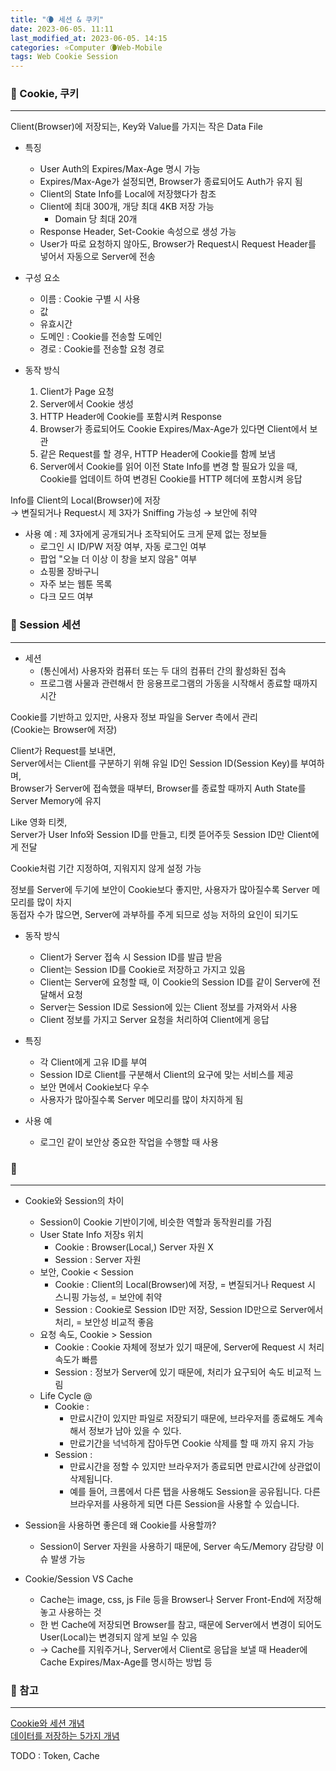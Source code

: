 ```yaml
---
title: "🌘 세션 & 쿠키"
date: 2023-06-05. 11:11
last_modified_at: 2023-06-05. 14:15
categories: ⭐Computer 🌘Web-Mobile
tags: Web Cookie Session
---
```


### 💫 Cookie, 쿠키

---

Client(Browser)에 저장되는, Key와 Value를 가지는 작은 Data File

- 특징
  - User Auth의 Expires/Max-Age 명시 가능
  - Expires/Max-Age가 설정되면, Browser가 종료되어도 Auth가 유지 됨
  - Client의 State Info를 Local에 저장했다가 참조
  - Client에 최대 300개, 개당 최대 4KB 저장 가능
    - Domain 당 최대 20개
  - Response Header, Set-Cookie 속성으로 생성 가능
  - User가 따로 요청하지 않아도, Browser가 Request시 Request Header를 넣어서 자동으로 Server에 전송

- 구성 요소
  - 이름 : Cookie 구별 시 사용
  - 값
  - 유효시간
  - 도메인 : Cookie를 전송할 도메인
  - 경로 : Cookie를 전송할 요청 경로

- 동작 방식
  1. Client가 Page 요청
  2. Server에서 Cookie 생성
  3. HTTP Header에 Cookie를 포함시켜 Response
  4. Browser가 종료되어도 Cookie Expires/Max-Age가 있다면 Client에서 보관
  5. 같은 Request를 할 경우, HTTP Header에 Cookie를 함께 보냄
  6. Server에서 Cookie를 읽어 이전 State Info를 변경 할 필요가 있을 때, Cookie를 업데이트 하여 변경된 Cookie를 HTTP 헤더에 포함시켜 응답

Info를 Client의 Local(Browser)에 저장  
→ 변질되거나 Request시 제 3자가 Sniffing 가능성
→ 보안에 취약

- 사용 예 : 제 3자에게 공개되거나 조작되어도 크게 문제 없는 정보들
  - 로그인 시 ID/PW 저장 여부, 자동 로그인 여부
  - 팝업 "오늘 더 이상 이 창을 보지 않음" 여부
  - 쇼핑몰 장바구니
  - 자주 보는 웹툰 목록
  - 다크 모드 여부

### 💫 Session 세션

---

- 세션
  - (통신에서) 사용자와 컴퓨터 또는 두 대의 컴퓨터 간의 활성화된 접속
  - 프로그램 사물과 관련해서 한 응용프로그램의 가동을 시작해서 종료할 때까지 시간

Cookie를 기반하고 있지만, 사용자 정보 파일을 Server 측에서 관리  
(Cookie는 Browser에 저장)  

Client가 Request를 보내면,  
Server에서는 Client를 구분하기 위해 유일 ID인 Session ID(Session Key)를 부여하며,  
Browser가 Server에 접속했을 때부터, Browser를 종료할 때까지 Auth State를 Server Memory에 유지  

Like 영화 티켓,  
Server가 User Info와 Session ID를 만들고, 티켓 뜯어주듯 Session ID만 Client에게 전달  

Cookie처럼 기간 지정하여, 지워지지 않게 설정 가능  

정보를 Server에 두기에 보안이 Cookie보다 좋지만, 사용자가 많아질수록 Server 메모리를 많이 차지  
동접자 수가 많으면, Server에 과부하를 주게 되므로 성능 저하의 요인이 되기도  

- 동작 방식
  - Client가 Server 접속 시 Session ID를 발급 받음
  - Client는 Session ID를 Cookie로 저장하고 가지고 있음
  - Client는 Server에 요청할 때, 이 Cookie의 Session ID를 같이 Server에 전달해서 요청
  - Server는 Session ID로 Session에 있는 Client 정보를 가져와서 사용
  - Client 정보를 가지고 Server 요청을 처리하여 Client에게 응답

- 특징
  - 각 Client에게 고유 ID를 부여
  - Session ID로 Client를 구분해서 Client의 요구에 맞는 서비스를 제공
  - 보안 면에서 Cookie보다 우수
  - 사용자가 많아질수록 Server 메모리를 많이 차지하게 됨

- 사용 예
  - 로그인 같이 보안상 중요한 작업을 수행할 때 사용

### 💫

---

- Cookie와 Session의 차이
  - Session이 Cookie 기반이기에, 비슷한 역할과 동작원리를 가짐
  - User State Info 저장s 위치
    - Cookie : Browser(Local,) Server 자원 X
    - Session : Server 자원
  - 보안, Cookie < Session
    - Cookie : Client의 Local(Browser)에 저장, = 변질되거나 Request 시 스니핑 가능성, = 보안에 취약
    - Session : Cookie로 Session ID만 저장, Session ID만으로 Server에서 처리, = 보안성 비교적 좋음
  - 요청 속도, Cookie > Session
    - Cookie : Cookie 자체에 정보가 있기 때문에, Server에 Request 시 처리 속도가 빠름
    - Session : 정보가 Server에 있기 때문에, 처리가 요구되어 속도 비교적 느림
  - Life Cycle @
    - Cookie :
      - 만료시간이 있지만 파일로 저장되기 때문에, 브라우저를 종료해도 계속해서 정보가 남아 있을 수 있다.
      - 만료기간을 넉넉하게 잡아두면 Cookie 삭제를 할 때 까지 유지 가능
    - Session :
      - 만료시간을 정할 수 있지만 브라우저가 종료되면 만료시간에 상관없이 삭제됩니다.
      - 예를 들어, 크롬에서 다른 탭을 사용해도 Session을 공유됩니다. 다른 브라우저를 사용하게 되면 다른 Session을 사용할 수 있습니다.

- Session을 사용하면 좋은데 왜 Cookie를 사용할까?
  - Session이 Server 자원을 사용하기 때문에, Server 속도/Memory 감당량 이슈 발생 가능

- Cookie/Session VS Cache
  - Cache는 image, css, js File 등을 Browser나 Server Front-End에 저장해놓고 사용하는 것
  - 한 번 Cache에 저장되면 Browser를 참고, 때문에 Server에서 변경이 되어도 User(Local)는 변경되지 않게 보일 수 있음
  - → Cache를 지워주거나, Server에서 Client로 응답을 보낼 때 Header에 Cache Expires/Max-Age를 명시하는 방법 등

### 💫 참고

---

[Cookie와 세션 개념](https://interconnection.tistory.com/74)  
[데이터를 저장하는 5가지 개념](https://hongong.hanbit.co.kr/%EC%99%84%EB%B2%BD-%EC%A0%95%EB%A6%AC-%EC%BF%A0%ED%82%A4-%EC%84%B8%EC%85%98-%ED%86%A0%ED%81%B0-%EC%BA%90%EC%8B%9C-%EA%B7%B8%EB%A6%AC%EA%B3%A0-cdn/)  

TODO : Token, Cache  
